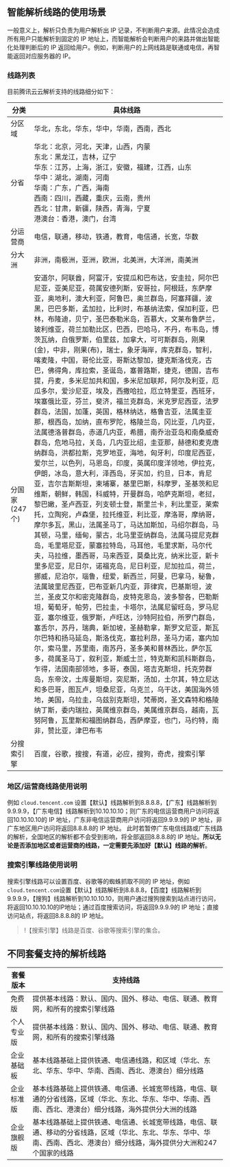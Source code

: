 ## 智能解析线路的使用场景

一般意义上，解析只负责为用户解析出 IP 记录，不判断用户来源。此情况会造成所有用户只能解析到固定的 IP 地址上，而智能解析会判断用户的来路并做出智能化处理判断后的 IP 返回给用户。例如，判断用户的上网线路是联通或电信，再智能返回对应服务器的 IP。

### 线路列表

目前腾讯云云解析支持的线路细分如下：

| 分类 | 具体线路 |
|---|---|
|分区域 | 华北，东北，华东，华中，华南，西南，西北 |
|分省 | 华北：北京，河北，天津，山西，内蒙</br>东北：黑龙江，吉林，辽宁</br>华东：江苏，上海，浙江，安徽，福建，江西，山东</br>华中：湖北，湖南，河南</br>华南：广东，广西，海南</br>西南：四川，西藏，重庆，云南，贵州</br>西北：甘肃，新疆，陕西，青海，宁夏</br>港澳台：香港，澳门，台湾|
|分运营商 | 电信，联通，移动，铁通，教育，电信通，长宽，华数 |
|分大洲 | 非洲，南极洲，亚洲，欧洲，北美洲，大洋洲，南美洲 |
|分国家(247个) | 安道尔，阿联酋，阿富汗，安提瓜和巴布达，安圭拉，阿尔巴尼亚，亚美尼亚，荷属安德列斯，安哥拉，阿根廷，东萨摩亚，奥地利，澳大利亚，阿鲁巴，奥兰群岛，阿塞拜疆，波黑，巴巴多斯，孟加拉，比利时，布基纳法索，保加利亚，巴林，布隆迪，贝宁，圣巴泰勒米岛，百慕大，文莱布鲁萨兰，玻利维亚，荷兰加勒比区，巴西，巴哈马，不丹，布韦岛，博茨瓦纳，白俄罗斯，伯里兹，加拿大，可可斯群岛，刚果(金)，中非，刚果(布)，瑞士，象牙海岸，库克群岛，智利，喀麦隆，中国，哥伦比亚，哥斯达黎加，捷克斯洛伐克，古巴，佛得角，库拉索，圣诞岛，塞普路斯，捷克，德国，吉布提，丹麦，多米尼加共和国，多米尼加联邦，阿尔及利亚，厄瓜多尔，爱沙尼亚，埃及，西撒哈拉，厄立特里亚，西班牙，埃塞俄比亚，芬兰，斐济，福兰克群岛，米克罗尼西亚，法罗群岛，法国，加蓬，英国，格林纳达，格鲁吉亚，法属圭亚那，根西岛，加纳，直布罗陀，格陵兰岛，冈比亚，几内亚，法属德洛普群岛，赤道几内亚，希腊，南乔治亚岛和南桑威奇群岛，危地马拉，关岛，几内亚比绍，圭亚那，赫德和麦克唐纳群岛，洪都拉斯，克罗地亚，海地，匈牙利，印度尼西亚，爱尔兰，以色列，马恩岛，印度，英属印度洋领地，伊拉克，伊朗，冰岛，意大利，泽西岛，牙买加，约旦，日本，肯尼亚，吉尔吉斯斯坦，柬埔寨，基里巴斯，科摩罗，圣基茨和尼维斯，朝鲜，韩国，科威特，开曼群岛，哈萨克斯坦，老挝，黎巴嫩，圣卢西亚，列支顿士登，斯里兰卡，利比里亚，莱索托，立陶宛，卢森堡，拉托维亚，利比亚，摩洛哥，摩纳哥，摩尔多瓦，黑山，法属圣马丁，马达加斯加，马绍尔群岛，马其顿，马里，缅甸，蒙古，北马里亚纳群岛，法属马提尼克群岛，毛里塔尼亚，蒙塞拉特岛，马耳他，毛里求斯，马尔代夫，马拉维，墨西哥，马来西亚，莫桑比克，纳米比亚，新卡里多尼亚，尼日尔，诺福克岛，尼日利亚，尼加拉瓜，荷兰，挪威，尼泊尔，瑙鲁，纽爱，新西兰，阿曼，巴拿马，秘鲁，法属玻里尼西亚，巴布亚新几内亚，菲律宾，巴基斯坦，波兰，圣皮艾尔和密克隆群岛，皮特克恩岛，波多黎各，巴勒斯坦，葡萄牙，帕劳，巴拉圭，卡塔尔，法属尼留旺岛，罗马尼亚，塞尔维亚，俄罗斯，卢旺达，沙特阿拉伯，所罗门群岛，塞舌尔，苏丹，瑞典，新加坡，圣赫勒拿，斯罗文尼亚，斯瓦尔巴特和扬马延岛，斯洛伐克，塞拉利昂，圣马力诺，塞内加尔，索马里，苏里南，南苏丹，圣多美和普林西比，萨尔瓦多，荷属圣马丁，叙利亚，斯威士兰，特克斯和凯科斯群岛，乍得，法国南部领地，多哥，泰国，塔吉克斯坦，托克劳群岛，东帝汶，土库曼斯坦，突尼斯，汤加，土尔其，特立尼达和多巴哥，图瓦卢，坦桑尼亚，乌克兰，乌干达，美国海外领地，美国，乌拉圭，乌兹别克斯坦，梵蒂岗，圣文森特和格陵纳丁斯，委内瑞拉，英属维京群岛，美属维京群岛，越南，瓦努阿鲁，瓦里斯和福图纳群岛，西萨摩亚，也门，马约特，南非，赞比亚，津巴布韦 |
| 分搜索引擎 | 百度，谷歌，搜搜，有道，必应，搜狗，奇虎，搜索引擎 |

### 地区/运营商线路使用说明

例如 `cloud.tencent.com` 设置【默认】线路解析到8.8.8.8，【广东】线路解析到9.9.9.9，【广东电信】线路解析到10.10.10.10；则广东的电信运营商用户访问将返回10.10.10.10的 IP 地址，广东非电信运营商用户访问将返回9.9.9.9的 IP 地址，非广东地区用户访问将返回8.8.8.8的 IP 地址。
此时若暂停广东电信线路或广东线路的解析，全国地区的解析都不会受到影响，将全部返回8.8.8.8的 IP 地址。**所以无论是否添加地区或者运营商的线路，一定需要先添加好【默认】线路的解析**。

### 搜索引擎线路使用说明

搜索引擎线路可以设置百度、谷歌等的蜘蛛抓取不同的 IP 地址，例如`cloud.tencent.com`设置【默认】线路解析到8.8.8.8，【百度】线路解析到9.9.9.9，【搜狗】线路解析到10.10.10.10，则用户通过搜狗搜索到站点进行访问，将返回10.10.10.10的IP地址；通过百度搜索访问，将返回9.9.9.9的 IP 地址；直接访问站点，将返回8.8.8.8的 IP 地址。
>!【搜索引擎】线路是百度、谷歌等搜索引擎的集合。

## 不同套餐支持的解析线路

| 套餐版本 | 支持线路 |
|---|---|
| 免费版 | 提供基本线路：默认、国内、国外、移动、电信、联通、教育网，和所有的搜索引擎线路|
| 个人专业版 | 提供基本线路：默认、国内、国外、移动、电信、联通、教育网，和所有的搜索引擎线路 |
| 企业基础板 | 基本线路基础上提供铁通、电信通线路，和区域（华北、东北、华东、华中、华南、西南、西北、港澳台）细分线路|
| 企业标准版 | 基本线路基础上提供铁通、电信通、长城宽带线路，电信、联通的分省线路，区域（华北、东北、华东、华中、华南、西南、西北、港澳台）细分线路，海外提供分大洲的线路|
| 企业旗舰版 | 基本线路基础上提供铁通、电信通、长城宽带线路，电信、联通、移动的分省线路，区域（华北、东北、华东、华中、华南、西南、西北、港澳台）细分线路，海外提供分大洲和247个国家的线路|
